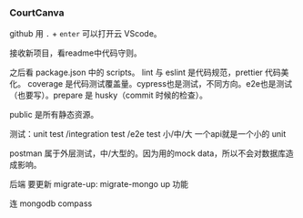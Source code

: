 ### CourtCanva

github 用 `.` + `enter` 可以打开云 VScode。

接收新项目，看readme中代码守则。

之后看 package.json 中的 scripts。 lint 与 eslint 是代码规范，prettier 代码美化。 coverage 是代码测试覆盖量。cypress也是测试，不同方向。e2e也是测试（也要写）。prepare 是 husky（commit 时候的检查）。

public 是所有静态资源。

测试：unit test /integration test /e2e test  小/中/大  一个api就是一个小的 unit

postman 属于外层测试，中/大型的。因为用的mock data，所以不会对数据库造成影响。



后端 要更新 migrate-up: migrate-mongo up 功能

连 mongodb compass